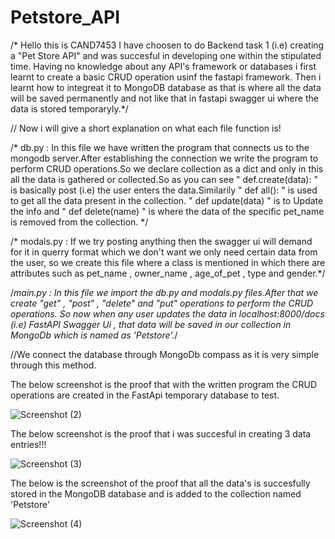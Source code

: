 # Petstore_API

/* Hello this is CAND7453
I have choosen to do Backend task 1 (i.e) creating a "Pet Store API" and was succesful in developing one within the stipulated time. Having no knowledge about any API's framework or databases i first learnt to create a basic CRUD operation usinf the fastapi framework. Then i learnt how to integreat it to MongoDB database as that is where all the data will be saved permanently and not like that in fastapi swagger ui where the data is stored temporaryly.*/

// Now i will give a short explanation on what each file function is!


/* db.py :
In this file we have written the program that connects us to the mongodb server.After establishing the connection we write the program to perform CRUD operations.So we declare collection as a dict and only in this all the data is gathered or collected.So as you can see " def.create(data): " is basically post (i.e) the user enters the data.Similarily " def all(): " is used to get all the data present in the collection. " def update(data) " is to Update the info and " def delete(name) " is where the data of the specific pet_name is removed from the collection. */

/* modals.py :
If we try posting anything then the swagger ui will demand for it in querry format which we don't want we only need  certain data from the user, so we create this file where a class is mentioned in which there are attributes such as pet_name , owner_name , age_of_pet , type and gender.*/

/*main.py : 
In this file we import the db.py and modals.py files.After that we create "get" , "post" , "delete" and "put" operations to perform the CRUD operations. So now when any user updates the data in localhost:8000/docs (i.e) FastAPI Swagger Ui , that data will be saved in our collection in MongoDb which is named as 'Petstore'.*/

//We connect the database through MongoDb compass as it is very simple through this method.




The below screenshot is the proof that with the written program the CRUD operations are created in the FastApi temporary database to test.


![Screenshot (2)](https://user-images.githubusercontent.com/113875363/226936540-bc73aae1-0e63-49d8-86f2-f51f98907662.png)


The below screenshot is the proof that i was succesful in creating 3 data entries!!!









![Screenshot (3)](https://user-images.githubusercontent.com/113875363/226937729-46f82d1b-5f47-4cc2-a7bd-18b157a15e35.png)



The below is the screenshot of the proof that all the data's is succesfully stored in the MongoDB database and is added to the collection named 'Petstore'

![Screenshot (4)](https://user-images.githubusercontent.com/113875363/226938294-ca31e4f7-0a53-40b5-9bca-31b5c7856a1a.png)


